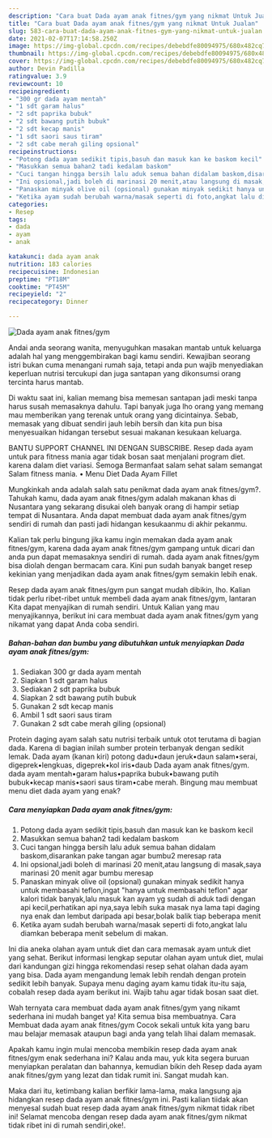 ```yaml
---
description: "Cara buat Dada ayam anak fitnes/gym yang nikmat Untuk Jualan"
title: "Cara buat Dada ayam anak fitnes/gym yang nikmat Untuk Jualan"
slug: 583-cara-buat-dada-ayam-anak-fitnes-gym-yang-nikmat-untuk-jualan
date: 2021-02-07T17:14:58.250Z
image: https://img-global.cpcdn.com/recipes/debebdfe80094975/680x482cq70/dada-ayam-anak-fitnesgym-foto-resep-utama.jpg
thumbnail: https://img-global.cpcdn.com/recipes/debebdfe80094975/680x482cq70/dada-ayam-anak-fitnesgym-foto-resep-utama.jpg
cover: https://img-global.cpcdn.com/recipes/debebdfe80094975/680x482cq70/dada-ayam-anak-fitnesgym-foto-resep-utama.jpg
author: Devin Padilla
ratingvalue: 3.9
reviewcount: 10
recipeingredient:
- "300 gr dada ayam mentah"
- "1 sdt garam halus"
- "2 sdt paprika bubuk"
- "2 sdt bawang putih bubuk"
- "2 sdt kecap manis"
- "1 sdt saori saus tiram"
- "2 sdt cabe merah giling opsional"
recipeinstructions:
- "Potong dada ayam sedikit tipis,basuh dan masuk kan ke baskom kecil"
- "Masukkan semua bahan2 tadi kedalam baskom"
- "Cuci tangan hingga bersih lalu aduk semua bahan didalam baskom,disarankan pake tangan agar bumbu2 meresap rata"
- "Ini opsional,jadi boleh di marinasi 20 menit,atau langsung di masak,saya marinasi 20 menit agar bumbu meresap"
- "Panaskan minyak olive oil (opsional) gunakan minyak sedikit hanya untuk membasahi teflon,ingat &#34;hanya untuk membasahi teflon&#34; agar kalori tidak banyak,lalu masuk kan ayam yg sudah di aduk tadi dengan api kecil,perhatikan api nya,saya lebih suka masak nya lama tapi daging nya enak dan lembut daripada api besar,bolak balik tiap beberapa menit"
- "Ketika ayam sudah berubah warna/masak seperti di foto,angkat lalu diamkan beberapa menit sebelum di makan."
categories:
- Resep
tags:
- dada
- ayam
- anak

katakunci: dada ayam anak 
nutrition: 183 calories
recipecuisine: Indonesian
preptime: "PT18M"
cooktime: "PT45M"
recipeyield: "2"
recipecategory: Dinner

---
```



![Dada ayam anak fitnes/gym](https://img-global.cpcdn.com/recipes/debebdfe80094975/680x482cq70/dada-ayam-anak-fitnesgym-foto-resep-utama.jpg)

Andai anda seorang wanita, menyuguhkan masakan mantab untuk keluarga adalah hal yang menggembirakan bagi kamu sendiri. Kewajiban seorang istri bukan cuma menangani rumah saja, tetapi anda pun wajib menyediakan keperluan nutrisi tercukupi dan juga santapan yang dikonsumsi orang tercinta harus mantab.

Di waktu  saat ini, kalian memang bisa memesan santapan jadi meski tanpa harus susah memasaknya dahulu. Tapi banyak juga lho orang yang memang mau memberikan yang terenak untuk orang yang dicintainya. Sebab, memasak yang dibuat sendiri jauh lebih bersih dan kita pun bisa menyesuaikan hidangan tersebut sesuai makanan kesukaan keluarga. 

BANTU SUPPORT CHANNEL INI DENGAN SUBSCRIBE. Resep dada ayam untuk para fitness mania agar tidak bosan saat menjalani program diet. karena dalam diet variasi. Semoga Bermanfaat salam sehat salam semangat Salam fitness mania. • Menu Diet Dada Ayam Fillet

Mungkinkah anda adalah salah satu penikmat dada ayam anak fitnes/gym?. Tahukah kamu, dada ayam anak fitnes/gym adalah makanan khas di Nusantara yang sekarang disukai oleh banyak orang di hampir setiap tempat di Nusantara. Anda dapat membuat dada ayam anak fitnes/gym sendiri di rumah dan pasti jadi hidangan kesukaanmu di akhir pekanmu.

Kalian tak perlu bingung jika kamu ingin memakan dada ayam anak fitnes/gym, karena dada ayam anak fitnes/gym gampang untuk dicari dan anda pun dapat memasaknya sendiri di rumah. dada ayam anak fitnes/gym bisa diolah dengan bermacam cara. Kini pun sudah banyak banget resep kekinian yang menjadikan dada ayam anak fitnes/gym semakin lebih enak.

Resep dada ayam anak fitnes/gym pun sangat mudah dibikin, lho. Kalian tidak perlu ribet-ribet untuk membeli dada ayam anak fitnes/gym, lantaran Kita dapat menyajikan di rumah sendiri. Untuk Kalian yang mau menyajikannya, berikut ini cara membuat dada ayam anak fitnes/gym yang nikamat yang dapat Anda coba sendiri.

<!--inarticleads1-->

##### Bahan-bahan dan bumbu yang dibutuhkan untuk menyiapkan Dada ayam anak fitnes/gym:

1. Sediakan 300 gr dada ayam mentah
1. Siapkan 1 sdt garam halus
1. Sediakan 2 sdt paprika bubuk
1. Siapkan 2 sdt bawang putih bubuk
1. Gunakan 2 sdt kecap manis
1. Ambil 1 sdt saori saus tiram
1. Gunakan 2 sdt cabe merah giling (opsional)


Protein daging ayam salah satu nutrisi terbaik untuk otot terutama di bagian dada. Karena di bagian inilah sumber protein terbanyak dengan sedikit lemak. Dada ayam (kanan kiri) potong dadu•daun jeruk•daun salam•serai, digeprek•lengkuas, digeprek•kol iris•daub Dada ayam anak fitnes/gym. dada ayam mentah•garam halus•paprika bubuk•bawang putih bubuk•kecap manis•saori saus tiram•cabe merah. Bingung mau membuat menu diet dada ayam yang enak? 

<!--inarticleads2-->

##### Cara menyiapkan Dada ayam anak fitnes/gym:

1. Potong dada ayam sedikit tipis,basuh dan masuk kan ke baskom kecil
1. Masukkan semua bahan2 tadi kedalam baskom
1. Cuci tangan hingga bersih lalu aduk semua bahan didalam baskom,disarankan pake tangan agar bumbu2 meresap rata
1. Ini opsional,jadi boleh di marinasi 20 menit,atau langsung di masak,saya marinasi 20 menit agar bumbu meresap
1. Panaskan minyak olive oil (opsional) gunakan minyak sedikit hanya untuk membasahi teflon,ingat &#34;hanya untuk membasahi teflon&#34; agar kalori tidak banyak,lalu masuk kan ayam yg sudah di aduk tadi dengan api kecil,perhatikan api nya,saya lebih suka masak nya lama tapi daging nya enak dan lembut daripada api besar,bolak balik tiap beberapa menit
1. Ketika ayam sudah berubah warna/masak seperti di foto,angkat lalu diamkan beberapa menit sebelum di makan.


Ini dia aneka olahan ayam untuk diet dan cara memasak ayam untuk diet yang sehat. Berikut informasi lengkap seputar olahan ayam untuk diet, mulai dari kandungan gizi hingga rekomendasi resep sehat olahan dada ayam yang bisa. Dada ayam mengandung lemak lebih rendah dengan protein sedikit lebih banyak. Supaya menu daging ayam kamu tidak itu-itu saja, cobalah resep dada ayam berikut ini. Wajib tahu agar tidak bosan saat diet. 

Wah ternyata cara membuat dada ayam anak fitnes/gym yang nikamt sederhana ini mudah banget ya! Kita semua bisa membuatnya. Cara Membuat dada ayam anak fitnes/gym Cocok sekali untuk kita yang baru mau belajar memasak ataupun bagi anda yang telah lihai dalam memasak.

Apakah kamu ingin mulai mencoba membikin resep dada ayam anak fitnes/gym enak sederhana ini? Kalau anda mau, yuk kita segera buruan menyiapkan peralatan dan bahannya, kemudian bikin deh Resep dada ayam anak fitnes/gym yang lezat dan tidak rumit ini. Sangat mudah kan. 

Maka dari itu, ketimbang kalian berfikir lama-lama, maka langsung aja hidangkan resep dada ayam anak fitnes/gym ini. Pasti kalian tiidak akan menyesal sudah buat resep dada ayam anak fitnes/gym nikmat tidak ribet ini! Selamat mencoba dengan resep dada ayam anak fitnes/gym nikmat tidak ribet ini di rumah sendiri,oke!.

